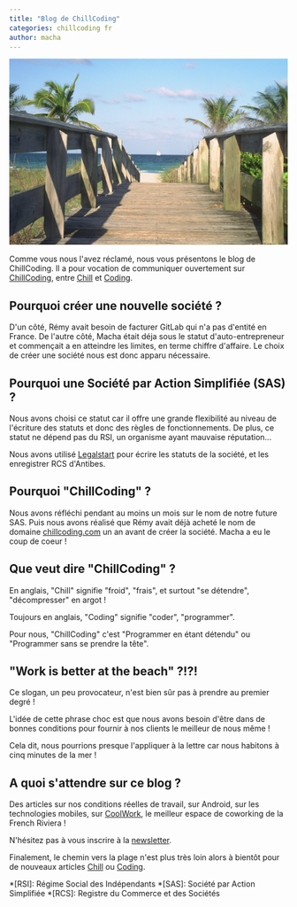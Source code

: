 ```yaml
---
title: "Blog de ChillCoding"
categories: chillcoding fr
author: macha
---
```


<div class="text-center lead">
  <img class="img-rounded" alt="Chemin vers la plage" src="/assets/img/post/sail-away-beach.jpg" />
</div>

Comme vous nous l'avez réclamé, nous vous présentons le blog de ChillCoding. Il
a pour vocation de communiquer ouvertement sur [ChillCoding](/blog/chillcoding/),
entre [Chill](/blog/chill/) et [Coding](/blog/coding/).

## Pourquoi créer une nouvelle société ?

D'un côté, Rémy avait besoin de facturer GitLab qui n'a pas d'entité en France.
De l'autre côté, Macha était déja sous le statut d'auto-entrepreneur et
commençait a en atteindre les limites, en terme chiffre d'affaire.
Le choix de créer une société nous est donc apparu nécessaire.

## Pourquoi une Société par Action Simplifiée (SAS) ?

Nous avons choisi ce statut car il offre une grande flexibilité au niveau de
l'écriture des statuts et donc des règles de fonctionnements. De plus, ce statut
ne dépend pas du RSI, un organisme ayant mauvaise réputation...

Nous avons utilisé [Legalstart](https://www.legalstart.fr/) pour écrire les
statuts de la société, et les enregistrer RCS d'Antibes.

## Pourquoi "ChillCoding" ?

Nous avons réfléchi pendant au moins un mois sur le nom de notre future SAS.
Puis nous avons réalisé que Rémy avait déjà acheté le nom de domaine
[chillcoding.com]({{site.url}}) un an avant de créer la société. Macha a eu le
coup de coeur !

## Que veut dire "ChillCoding" ?

En anglais, "Chill" signifie "froid", "frais", et surtout "se détendre",
"décompresser" en argot !

Toujours en anglais, "Coding" signifie "coder", "programmer".

Pour nous, "ChillCoding" c'est "Programmer en étant détendu" ou "Programmer
sans se prendre la tête".

## "Work is better at the beach" ?!?!

Ce slogan, un peu provocateur, n'est bien sûr pas à prendre au premier degré !

L'idée de cette phrase choc est que nous avons besoin d'être dans de bonnes
conditions pour fournir à nos clients le meilleur de nous même !

Cela dit, nous pourrions presque l'appliquer à la lettre car nous habitons à
cinq minutes de la mer !

## A quoi s'attendre sur ce blog ?

Des articles sur nos conditions réelles de travail, sur Android, sur les
technologies mobiles, sur [CoolWork](http://www.coolwork.io), le meilleur espace
de coworking de la French Riviera !

N'hésitez pas à vous inscrire à la [newsletter](/subscribe/).

Finalement, le chemin vers la plage n'est plus très loin alors à bientôt pour de
nouveaux articles [Chill](/blog/chill/) ou [Coding](/blog/coding/).

*[RSI]: Régime Social des Indépendants
*[SAS]: Société par Action Simplifiée
*[RCS]: Registre du Commerce et des Sociétés
